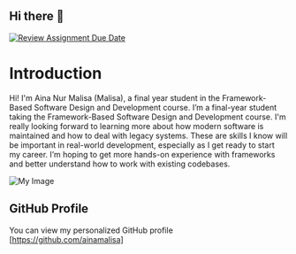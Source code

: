 ## Hi there 👋

[![Review Assignment Due Date](https://classroom.github.com/assets/deadline-readme-button-22041afd0340ce965d47ae6ef1cefeee28c7c493a6346c4f15d667ab976d596c.svg)](https://classroom.github.com/a/LQr4ft17)
# Introduction
Hi! I'm Aina Nur Malisa (Malisa), a final year student in the Framework-Based Software Design and Development course. 
I’m a final-year student taking the Framework-Based Software Design and Development course. I'm really looking forward to learning more about how modern software is maintained and how to deal with legacy systems. These are skills I know will be important in real-world development, especially as I get ready to start my career. I’m hoping to get more hands-on experience with frameworks and better understand how to work with existing codebases.

![My Image](image.jpg)  <!--https://drive.google.com/file/d/1OErTZRlgI0t_HqcdVesy_ObDFsXrzW7U/view?usp=share_link-->

## GitHub Profile
You can view my personalized GitHub profile [https://github.com/ainamalisa]
